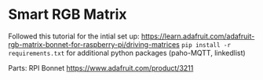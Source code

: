 # Smart RGB Matrix
Followed this tutorial for the intial set up: https://learn.adafruit.com/adafruit-rgb-matrix-bonnet-for-raspberry-pi/driving-matrices
`pip install -r requirements.txt` for additional python packages (paho-MQTT, linkedlist)


Parts: RPI Bonnet https://www.adafruit.com/product/3211



